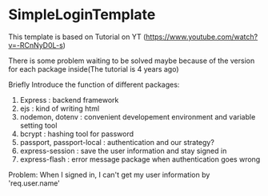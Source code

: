 # SimpleLoginTemplate
This template is based on Tutorial on YT
(https://www.youtube.com/watch?v=-RCnNyD0L-s)

There is some problem waiting to be solved maybe because of the version for each package inside(The tutorial is 4 years ago)

Briefly Introduce the function of different packages:
1. Express : backend framework
2. ejs : kind of writing html
3. nodemon, dotenv : convenient developement environment and variable setting tool
4. bcrypt : hashing tool for password
5. passport, passport-local : authentication and our strategy?
6. express-session : save the user information and stay signed in
7. express-flash : error message package when authentication goes wrong

Problem:
When I signed in, I can't get my user information by 'req.user.name'
